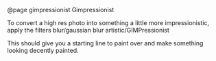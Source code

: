 @page gimpressionist Gimpressionist

To convert a high res photo into something a little more impressionistic, apply the filters
blur/gaussian blur
artistic/GIMPressionist

This should give you a starting line to paint over and make something looking decently painted.